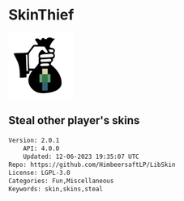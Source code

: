 # SkinThief
<img src="https://raw.githubusercontent.com/HimbeersaftLP/LibSkin/6765a874c4d47c830f6491dc698bde77feaf62a7/SkinPluginExample/icon.png" width="128" height="128" />

## Steal other player's skins
```properties
Version: 2.0.1
    API: 4.0.0
    Updated: 12-06-2023 19:35:07 UTC
Repo: https://github.com/HimbeersaftLP/LibSkin
License: LGPL-3.0
Categories: Fun,Miscellaneous
Keywords: skin,skins,steal
```